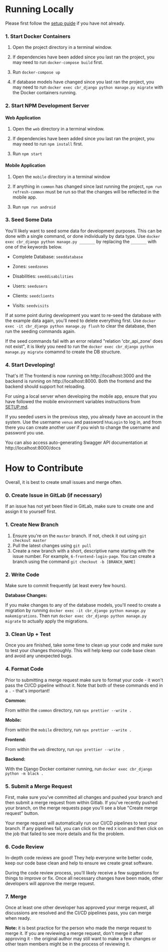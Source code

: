 # Running Locally

Please first follow the [setup guide](SETUP.md) if you have not already.

### 1. Start Docker Containers

1. Open the project directory in a terminal window.

2. If dependencies have been added since you last ran the project, you may need to run `docker-compose build` first.

3. Run `docker-compose up`

4. If database models have changed since you last ran the project, you may need to run `docker exec cbr_django python manage.py migrate` with the Docker containers running.

### 2. Start NPM Development Server

#### Web Application

1. Open the `web` directory in a terminal window.

2. If dependencies have been added since you last ran the project, you may need to run `npm install` first.

3. Run `npm start`

#### Mobile Application

1. Open the `mobile` directory in a terminal window

2. If anything in `common` has changed since last running the project, `npm run refresh-common` must be run so that the changes will be reflected in the mobile app.

3. Run `npm run android`

### 3. Seed Some Data

You'll likely want to seed some data for development purposes. This can be done with a single command, or done individually by data type. Use `docker exec cbr_django python manage.py _______` by replacing the `_______` with one of the keywords below.

- Complete Database: `seeddatabase`

- Zones: `seedzones`
- Disabilities: `seeddisabilities`
- Users: `seedusers`
- Clients: `seedclients`
- Visits: `seedvisits`

If at some point during development you want to re-seed the database with the example data again, you'll need to delete everything first. Use `docker exec -it cbr_django python manage.py flush` to clear the database, then run the seeding commands again.

If the seed commands fail with an error related "relation 'cbr_api_zone' does not exist", it is likely you need to run the `docker exec cbr_django python manage.py migrate` comamnd to create the DB structure.

### 4. Start Developing!

That's it! The frontend is now running on http://localhost:3000 and the backend is running on http://localhost:8000. Both the frontend and the backend should support hot reloading.

For using a local server when developing the mobile app, ensure that you have followed the mobile environment variables instructions from [SETUP.md](SETUP.md).

If you seeded users in the previous step, you already have an account in the system. Use the username `venus` and password `hhaLogin` to log in, and from there you can create another user if you wish to change the username and password you use.

You can also access auto-generating Swagger API documentation at http://localhost:8000/docs

# How to Contribute

Overall, it is best to create small issues and merge often.

### 0. Create Issue in GitLab (if necessary)

If an issue has not yet been filed in GitLab, make sure to create one and assign it to yourself first.

### 1. Create New Branch

1. Ensure you're on the `master` branch. If not, check it out using `git checkout master`
2. Pull the latest changes using `git pull`
3. Create a new branch with a short, descriptive name starting with the issue number. For example, `6-frontend-login-page`. You can create a branch using the command `git checkout -b [BRANCH_NAME]`

### 2. Write Code

Make sure to commit frequently (at least every few hours).

**Database Changes:**

If you make changes to any of the database models, you'll need to create a migration by running `docker exec -it cbr_django python manage.py makemigrations`. Then run `docker exec cbr_django python manage.py migrate` to actually apply the migrations.

### 3. Clean Up + Test

Once you are finished, take some time to clean up your code and make sure to test your changes thoroughly. This will help keep our code base clean and avoid any unexpected bugs.

### 4. Format Code

Prior to submitting a merge request make sure to format your code - it won't pass the CI/CD pipeline without it. Note that both of these commands end in a `.` - that's important!

**Common:**

From within the `common` directory, run `npx prettier --write .`

**Mobile:**

From within the `mobile` directory, run `npx prettier --write .`

**Frontend:**

From within the `web` directory, run `npx prettier --write .`

**Backend:**

With the Django Docker container running, run `docker exec cbr_django python -m black .`

### 5. Submit a Merge Request

First, make sure you've committed all changes and pushed your branch and then submit a merge request from within Gitlab. If you've recently pushed your branch, on the merge requests page you'll see a blue "Create merge request" button.

Your merge request will automatically run our CI/CD pipelines to test your branch. If any pipelines fail, you can click on the red `X` icon and then click on the job that failed to see more details and fix the problem.

### 6. Code Review

In-depth code reviews are good! They help everyone write better code, keep our code base clean and help to ensure we create great software.

During the code review process, you'll likely receive a few suggestions for things to improve or fix. Once all necessary changes have been made, other developers will approve the merge request.

### 7. Merge

Once at least one other developer has approved your merge request, all discussions are resolved and the CI/CD pipelines pass, you can merge when ready.

**Note:** it is best practice for the person who made the merge request to merge it. If you are reviewing a merge request, don't merge it after approving it - the original author may still want to make a few changes or other team members might be in the process of reviewing it.
